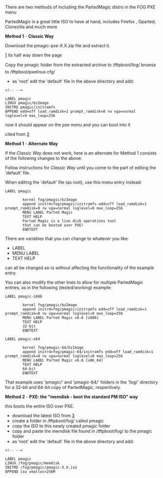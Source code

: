 There are two methods of including the PartedMagic distro in the FOG PXE
menu

PartedMagic is a great little ISO to have at hand, includes Firefox ,
Gparted, Clonezilla and much more

**Method 1** - **Classic Way**

Download the pmagic-pxe-X.X.zip file and extract it.

[1](http://partedmagic.com/doku.php?id=downloads) its half way down the
page

Copy the pmagic folder from the extracted archive to /tftpboot/fog/
browse to /tftpboot/pxelinux.cfg/

-   as \'root\' edit the \'default\' file in the above directory and
    add:

```{=html}
<!-- -->
```
    LABEL pmagic
    LINUX pmagic/bzImage
    INITRD pmagic/initramfs
    APPEND edd=off load_ramdisk=1 prompt_ramdisk=0 rw vga=normal loglevel=9 max_loop=256

now it should appear on the pxe menu and you can boot into it

cited from [2](http://partedmagic.com/doku.php?id=pxe)

**Method 1** - **Alternate Way**

If the *Classic Way* does not work, here is an alternate for Method 1
consists of the following changes to the above:

Follow instructions for *Classic Way* until you come to the part of
editing the \'default\' file.

When editing the \'default\' file (as root), use this menu entry
instead:

    LABEL pmagic

            kernel fog/pmagic/bzImage
            append initrd=fog/pmagic/initramfs edd=off load_ramdisk=1 prompt_ramdisk=0 rw vga=normal loglevel=9 max_loop=256
            MENU LABEL Parted Magic
            TEXT HELP
            Parted Magic is a live disk operations tool
            that can be booted over PXE!
            ENDTEXT

There are variables that you can change to whatever you like:

-   LABEL
-   MENU LABEL
-   TEXT HELP

can all be changed as-is without affecting the functionality of the
example entry.

You can also modify the other lines to allow for multiple PartedMagic
entries, as in the following (tested/working) example:

    LABEL pmagic-i686

            kernel fog/pmagic/bzImage
            append initrd=fog/pmagic/initramfs edd=off load_ramdisk=1 prompt_ramdisk=0 rw vga=normal loglevel=9 max_loop=256
            MENU LABEL Parted Magic v6.6 [i686]
            TEXT HELP
            32-bit
            ENDTEXT

    LABEL pmagic-x64

            kernel fog/pmagic-64/bzImage
            append initrd=fog/pmagic-64/initramfs edd=off load_ramdisk=1 prompt_ramdisk=0 rw vga=normal loglevel=9 max_loop=256
            MENU LABEL Parted Magic v6.6 [x86_64]
            TEXT HELP
            64-bit
            ENDTEXT

That example uses \'pmagic/\' and \'pmagic-64/\' folders in the \'fog/\'
directory for a 32-bit and 64-bit copy of PartedMagic, respectively.

**Method 2** - **PXE: the \"memdisk - boot the standard PM ISO\" way**

this boots the entire ISO over PXE.

-   download the latest ISO from
    [3](http://partedmagic.com/doku.php?id=downloads)
-   create a folder in /tftpboot/fog/ called pmagic
-   copy the ISO to this newly created pmagic folder
-   copy and paste the memdisk file found in /tftpboot/fog/ to the
    pmagic folder
-   as \'root\' edit the \'default\' file in the above directory and
    add:

```{=html}
<!-- -->
```
    LABEL pmagic
    LINUX /fog/pmagic/memdisk
    INITRD /fog/pmagic/pmagic-X.X.iso
    APPEND iso vmalloc=256M
